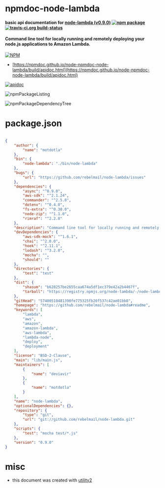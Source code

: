 # npmdoc-node-lambda

#### basic api documentation for  [node-lambda (v0.9.0)](https://github.com/rebelmail/node-lambda#readme)  [![npm package](https://img.shields.io/npm/v/npmdoc-node-lambda.svg?style=flat-square)](https://www.npmjs.org/package/npmdoc-node-lambda) [![travis-ci.org build-status](https://api.travis-ci.org/npmdoc/node-npmdoc-node-lambda.svg)](https://travis-ci.org/npmdoc/node-npmdoc-node-lambda)

#### Command line tool for locally running and remotely deploying your node.js applications to Amazon Lambda.

[![NPM](https://nodei.co/npm/node-lambda.png?downloads=true&downloadRank=true&stars=true)](https://www.npmjs.com/package/node-lambda)

- [https://npmdoc.github.io/node-npmdoc-node-lambda/build/apidoc.html](https://npmdoc.github.io/node-npmdoc-node-lambda/build/apidoc.html)

[![apidoc](https://npmdoc.github.io/node-npmdoc-node-lambda/build/screenCapture.buildCi.browser.%252Ftmp%252Fbuild%252Fapidoc.html.png)](https://npmdoc.github.io/node-npmdoc-node-lambda/build/apidoc.html)

![npmPackageListing](https://npmdoc.github.io/node-npmdoc-node-lambda/build/screenCapture.npmPackageListing.svg)

![npmPackageDependencyTree](https://npmdoc.github.io/node-npmdoc-node-lambda/build/screenCapture.npmPackageDependencyTree.svg)



# package.json

```json

{
    "author": {
        "name": "motdotla"
    },
    "bin": {
        "node-lambda": "./bin/node-lambda"
    },
    "bugs": {
        "url": "https://github.com/rebelmail/node-lambda/issues"
    },
    "dependencies": {
        "async": "^0.9.0",
        "aws-sdk": "^2.1.24",
        "commander": "^2.5.0",
        "dotenv": "^0.4.0",
        "fs-extra": "^0.30.0",
        "node-zip": "^1.1.0",
        "rimraf": "^2.2.8"
    },
    "description": "Command line tool for locally running and remotely deploying your node.js applications to Amazon Lambda.",
    "devDependencies": {
        "aws-sdk-mock": "^1.6.1",
        "chai": "^2.0.0",
        "hoek": "^2.11.1",
        "lodash": "^3.2.0",
        "mocha": "",
        "should": ""
    },
    "directories": {
        "test": "test"
    },
    "dist": {
        "shasum": "b628257be2655caa674a5df1ec379e42a2b4467f",
        "tarball": "https://registry.npmjs.org/node-lambda/-/node-lambda-0.9.0.tgz"
    },
    "gitHead": "57400510481390fe775325fb20f537c42ae01bb8",
    "homepage": "https://github.com/rebelmail/node-lambda#readme",
    "keywords": [
        "lambda",
        "aws",
        "amazon",
        "amazon-lambda",
        "aws-lambda",
        "lambda-node",
        "deploy",
        "deployment"
    ],
    "license": "BSD-2-Clause",
    "main": "lib/main.js",
    "maintainers": [
        {
            "name": "deviavir"
        },
        {
            "name": "motdotla"
        }
    ],
    "name": "node-lambda",
    "optionalDependencies": {},
    "repository": {
        "type": "git",
        "url": "git://github.com/rebelmail/node-lambda.git"
    },
    "scripts": {
        "test": "mocha test/*.js"
    },
    "version": "0.9.0"
}
```



# misc
- this document was created with [utility2](https://github.com/kaizhu256/node-utility2)
